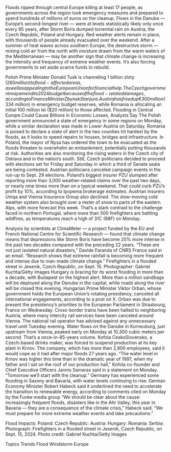 Floods ripped through central Europe killing at least 17 people, as governments across the region took emergency measures and prepared to spend hundreds of millions of euros on the cleanup.
Flows in the Danube — Europe’s second-longest river — were at levels statistically likely only once every 85 years, after Storm Boris dumped torrential rain on Austria, the Czech Republic, Poland and Hungary. Red weather alerts remain in place, with thousands of people already evacuated over the weekend.
After a summer of heat waves across southern Europe, the destructive storm — mixing cold air from the north with moisture drawn from the warm waters of the Mediterranean — may be another sign that climate change is increasing the intensity and frequency of extreme weather events. It’s also forcing governments to set aside scarce funds to rebuild.

Polish Prime Minister Donald Tusk is channeling 1 billion zloty ($260 million) to flood-affected areas, as well as appealing to the European Union for financial help. The Czech government may amend its 2024 budget because of the flood-related damages, according to Finance Minister Zbynek Stanjura.
Austria has freed up €300 million ($334 million) in emergency budget reserves, while Romania is allocating an initial 100 million lei ($20 million) to those affected.
Flooding in Central Europe Could Cause Billions in Economic Losses, Analysts Say
The Polish government announced a state of emergency in some regions on Monday, while a similar declaration was made in Lower Austria on Saturday. Romania is poised to declare a state of alert in the two counties hit hardest by the floods, as it looks to speed repairs to houses, bridges and infrastructure.
In Poland, the mayor of Nysa has ordered the town to be evacuated as the floods threaten to overwhelm an embankment, potentially putting thousands at risk. Authorities are also monitoring the rising waters in the Czech city of Ostrava and in the nation’s south.
Still, Czech politicians decided to proceed with elections set for Friday and Saturday in which a third of Senate seats are being contested. Austrian politicians canceled campaign events in the run-up to Sept. 29 elections.
Poland’s biggest insurer PZU slumped after reporting more than 3,000 weather-related claims over the past two days, or nearly nine times more than on a typical weekend. That could curb PZU’s profit by 10%, according to Ipopema brokerage estimates. Austrian insurers Uniqa and Vienna Insurance Group also declined.
The slow-moving cold weather system also brought over a meter of snow to parts of the eastern Alps, with more forecast this week. That’s a stark contrast to the challenge faced in northern Portugal, where more than 500 firefighters are battling wildfires, as temperatures reach a high of 31C (88F) on Monday.





Analysis by scientists at ClimaMeter — a project funded by the EU and French National Centre for Scientific Research — found that climate change means that depressions like Storm Boris have become 20% more intense in the past two decades compared with the preceding 22 years.
“These are not just isolated natural disasters,” Davide Faranda of CNRS France said in an email. “Research shows that extreme rainfall is becoming more frequent and intense due to man-made climate change.”
Firefighters in a flooded street in Jesenik, Czech Republic, on Sept. 15. Photographer: Gabriel Kuchta/Getty Images
Hungary is bracing for its worst flooding in more than a decade, with Budapest on the highest alert. More than a million sandbags will be deployed along the Danube in the capital, while roads along the river will be closed this evening.
Hungarian Prime Minister Viktor Orban, whose government holds the European Union’s rotating presidency, canceled all international engagements, according to a post on X. Orban was due to present the presidency’s priorities to the European Parliament in Strasbourg, France on Wednesday.
Cross-border trains have been halted to neighboring Austria, where many intercity rail services have been canceled around Vienna. The national rail operator has advised against any unnecessary travel until Tuesday evening.
Water flows on the Danube in Korneuburg, just upstream from Vienna, peaked early on Monday at 10,300 cubic meters per second. That’s a once-in-85-years volume.
Kofola CeskoSlovensko, a Czech-based drinks maker, was forced to suspend production at its key plant in Krnov. The company, which has more than 2,800 employees, said it would cope as it had after major floods 27 years ago.
“The water level in Krnov was higher this time than in the dramatic year of 1997, when my father and I sat on the roof of our production hall,” Kofola co-founder and Chief Executive Officers Jannis Samaras said in a statement on Monday. “Tomorrow we’ll start with the cleanup.”
Germany has experienced some flooding in Saxony and Bavaria, with water levels continuing to rise. German Economy Minister Robert Habeck said it underlined the need to accelerate the transition to renewable energy, according to comments cited on Monday by the Funke media group
“We should be clear about the cause: increasingly frequent floods, disasters like in the Ahr Valley, this year in Bavaria — they are a consequence of the climate crisis,” Habeck said. “We must prepare for more extreme weather events and take precautions.”

Flood Impacts:
Poland:
Czech Republic:
Austria:
Hungary:
Romania:
Serbia:
Photograph: Firefighters in a flooded street in Jesenik, Czech Republic, on Sept. 15, 2024. Photo credit: Gabriel Kuchta/Getty Images

Topics
Trends
Flood
Windstorm
Europe
